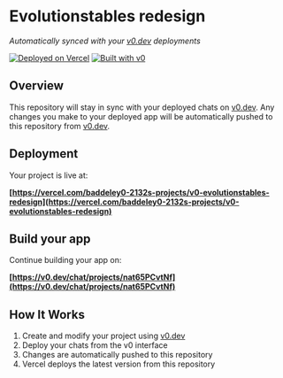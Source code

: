 # Evolutionstables redesign

*Automatically synced with your [v0.dev](https://v0.dev) deployments*

[![Deployed on Vercel](https://img.shields.io/badge/Deployed%20on-Vercel-black?style=for-the-badge&logo=vercel)](https://vercel.com/baddeley0-2132s-projects/v0-evolutionstables-redesign)
[![Built with v0](https://img.shields.io/badge/Built%20with-v0.dev-black?style=for-the-badge)](https://v0.dev/chat/projects/nat65PCvtNf)

## Overview

This repository will stay in sync with your deployed chats on [v0.dev](https://v0.dev).
Any changes you make to your deployed app will be automatically pushed to this repository from [v0.dev](https://v0.dev).

## Deployment

Your project is live at:

**[https://vercel.com/baddeley0-2132s-projects/v0-evolutionstables-redesign](https://vercel.com/baddeley0-2132s-projects/v0-evolutionstables-redesign)**

## Build your app

Continue building your app on:

**[https://v0.dev/chat/projects/nat65PCvtNf](https://v0.dev/chat/projects/nat65PCvtNf)**

## How It Works

1. Create and modify your project using [v0.dev](https://v0.dev)
2. Deploy your chats from the v0 interface
3. Changes are automatically pushed to this repository
4. Vercel deploys the latest version from this repository